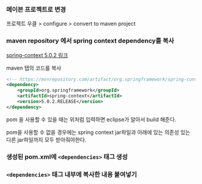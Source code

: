 ### 메이븐 프로젝트로 변경
프로젝트 우클 > configure > convert to maven project

### maven repository 에서 spring context dependency를 복사
[spring-context 5.0.2 링크](https://mvnrepository.com/artifact/org.springframework/spring-context/5.0.2.RELEASE)

maven 탭의 코드를 복사
```xml
<!-- https://mvnrepository.com/artifact/org.springframework/spring-context -->
<dependency>
    <groupId>org.springframework</groupId>
    <artifactId>spring-context</artifactId>
    <version>5.0.2.RELEASE</version>
</dependency>
```

pom 을 사용할 수 있을 때는 위처럼 입력하면 eclipse가 알아서 build 해준다.

pom을 사용할 수 없을 경우에는 spring context jar파일과 아래에 있는 의존성 있는 다른 jar파일까지 모두 받아줘야한다.

### 생성된 pom.xml에 `<dependencies>` 태그 생성

### `<dependencies>` 태그 내부에 복사한 내용 붙여넣기


<!--stackedit_data:
eyJoaXN0b3J5IjpbLTE0OTY1MjA3MTNdfQ==
-->